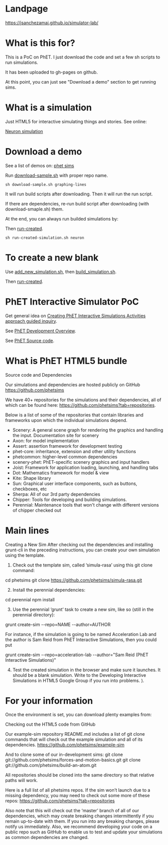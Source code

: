 Landpage
============
https://jsanchezamai.github.io/simulator-lab/

What is this for?
================
This is a PoC on PhET. I just download the code and set a few sh scripts to run simulations.

It has been uploaded to gh-pages on github.

At this point, you can just see "Download a demo" section to get running sims.

What is a simulation
==============
Just HTML5 for interactive simulating things and stories. See online:

[Neuron simulation](./neuron-sample/build/spa/neuron.html)

Download a demo
==========

See a list of demos on: [phet sims](./phetsims.html)

Run [download-sample.sh](./downlad-sample.sh) with proper repo name.

```console
sh download-sample.sh graphing-lines
```

It will run build scripts after downloading. Then it will run the run script. 

If there are dependencies, re-run build script after downloading (with download-smaple.sh) them.

At the end, you can always run builded simulations by:

Then [run-created](./run-created-simulation.sh).

```console
sh run-created-simulation.sh neuron
```

To create a new blank
============
Use [add_new_simulation.sh](./add_new_simulation.sh), then [build_simulation.sh](./build_simulation.sh).

Then [run-created](./run-created-simulation.sh).


PhET Interactive Simulator PoC
====================

Get general idea on [Creating PhET Interactive Simulations Activities approach guided inquiry](https://phet.colorado.edu/files/guides/PhetGuideActivityDoc_v8-final_en.pdf).

See [PhET Development Overview](https://docs.google.com/document/d/1Ys1EiwnqQGYuzGOcQSr4uXDes35mF1v1XhMZIl10nk8/edit#bookmark=id.ktug2sc8jabe).

See [PhET Source code](https://github.com/phetsims).
	
What is PhET HTML5 bundle
==============
Source code and Dependencies

Our simulations and dependencies are hosted publicly on GitHub
https://github.com/phetsims

We have 40+ repositories for the simulations and their dependencies, all of which can be found here: https://github.com/phetsims?tab=repositories.

Below is a list of some of the repositories that contain libraries and frameworks upon which the individual simulations depend.

- Scenery: A general scene graph for rendering the graphics and handling the input.  Documentation site for scenery
- Axon: for model implementation
- Assert: assertion framework for development testing
- phet-core: inheritance, extension and other utility functions
- phetcommon: higher-level common dependencies
- scenery-phet: PhET-specific scenery graphics and input handlers
- Joist: Framework for application loading, launching, and handling tabs
- Dot: Mathematics framework for model & view
- Kite: Shape library
- Sun: Graphical user interface components, such as buttons, checkboxes, etc
- Sherpa: All of our 3rd party dependencies
- Chipper: Tools for developing and building simulations.
- Perennial: Maintenance tools that won't change with different versions of chipper checked out

Main lines
=============
Creating a New Sim
After checking out the dependencies and installing grunt-cli in the preceding instructions, you can create your own simulation using the template.
1. Check out the template sim, called ‘simula-rasa’ using this git clone command:

cd phetsims
git clone https://github.com/phetsims/simula-rasa.git

2. Install the perennial dependencies:

cd perennial
npm install

3. Use the perennial ‘grunt’ task to create a new sim, like so (still in the perennial directory):

grunt create-sim --repo=NAME --author=AUTHOR

For instance, if the simulation is going to be named Acceleration Lab and the author is Sam Reid from PhET Interactive Simulations, then you could put

grunt create-sim --repo=acceleration-lab --author="Sam Reid (PhET Interactive Simulations)"

4. Test the created simulation in the browser and make sure it launches.  It should be a blank simulation.  Write to the Developing Interactive Simulations in HTML5 Google Group if you run into problems.
).

For your information
==================
Once the environment is set, you can download plenty examples from:

Checking out the HTML5 code from GitHub

Our example-sim repository README.md includes a list of git clone commands that will check out the example simulation and all of its dependencies.
https://github.com/phetsims/example-sim

And to clone some of our in-development sims:
git clone git://github.com/phetsims/forces-and-motion-basics.git
git clone git://github.com/phetsims/build-an-atom.git

All repositories should be cloned into the same directory so that relative paths will work.

Here is a full list of all phetsims repos.  If the sim won’t launch due to a missing dependency, you may need to check out some more of these repos:
https://github.com/phetsims?tab=repositories

Also note that this will check out the ‘master’ branch of all of our dependencies, which may create breaking changes intermittently if you remain up-to-date with them.  If you run into any breaking changes, please notify us immediately.  Also, we recommend developing your code on a public repo such as GitHub to enable us to test and update your simulations as common dependencies are changed.
